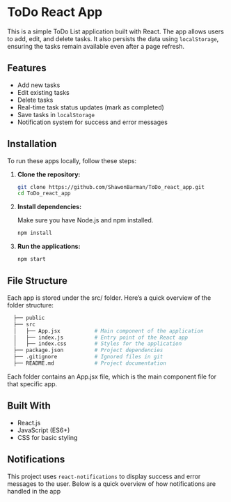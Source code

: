 # ToDo React App

This is a simple ToDo List application built with React. The app allows users to add, edit, and delete tasks. It also persists the data using `localStorage`, ensuring the tasks remain available even after a page refresh.

## Features
- Add new tasks
- Edit existing tasks
- Delete tasks
- Real-time task status updates (mark as completed)
- Save tasks in `localStorage`
- Notification system for success and error messages

## Installation

To run these apps locally, follow these steps:

1. **Clone the repository:**

   ```bash
   git clone https://github.com/ShawonBarman/ToDo_react_app.git
   cd ToDo_react_app
   ```

2. **Install dependencies:**

   Make sure you have Node.js and npm installed.

   ```bash
   npm install
   ```

3. **Run the applications:**

   ```bash
   npm start
   ```

## File Structure

Each app is stored under the src/ folder. Here’s a quick overview of the folder structure:

  ```bash
    ├── public
    ├── src
    │   ├── App.jsx           # Main component of the application
    │   ├── index.js          # Entry point of the React app
    │   ├── index.css         # Styles for the application
    ├── package.json          # Project dependencies
    ├── .gitignore            # Ignored files in git
    ├── README.md             # Project documentation
  ```

Each folder contains an App.jsx file, which is the main component file for that specific app.

## Built With

- React.js
- JavaScript (ES6+)
- CSS for basic styling

## Notifications

This project uses `react-notifications` to display success and error messages to the user. Below is a quick overview of how notifications are handled in the app
